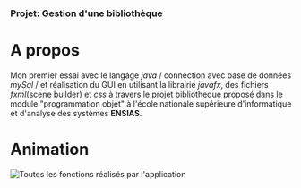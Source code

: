 ### Projet: Gestion d'une bibliothèque
# A propos

Mon premier essai avec le langage _java_ / connection avec base de données _mySql_ / et réalisation du GUI en utilisant la librairie _javafx_, des fichiers _fxml_(scene builder) et _css_ à travers le projet bibliotheque proposé dans le module "programmation objet" à l'école nationale supérieure d'informatique et d'analyse des systèmes **ENSIAS**.

# Animation 
![Toutes les fonctions réalisés par l'application](https://github.com/somaya287/Projet-Bibliotheque/blob/master/animation.gif)
